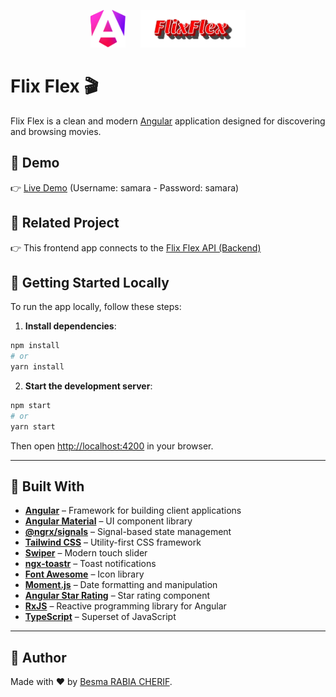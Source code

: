 <p align="center">
  <a href="https://nextjs.org/" target="_blank" style="display: inline-block; margin-right: 20px;">
    <img src="https://raw.githubusercontent.com/BesmaSmile/flix-flex-angular-app/refs/heads/master/public/assets/img/angular.svg" height="60" alt="Angular Logo" />
  </a>
  <a href="https://flix-flex-web-app.vercel.app/movies" target="_blank" style="display: inline-block;">
    <img src="https://raw.githubusercontent.com/BesmaSmile/flix-flex-angular-app/refs/heads/master/public/assets/img/app-name.svg" height="60" alt="Flix Flex" />
  </a>
</p>

# Flix Flex 🎬

Flix Flex is a clean and modern [Angular](https://angular.dev/) application designed for discovering and browsing movies.

## 🔗 Demo

👉 [Live Demo](https://flix-flex-angular-app.vercel.app)
(Username: samara - Password: samara)

## 🧩 Related Project

👉 This frontend app connects to the [Flix Flex API (Backend)](https://github.com/BesmaSmile/flix-flex-api)


## 🚀 Getting Started Locally

To run the app locally, follow these steps:

1. **Install dependencies**:

```bash
npm install
# or
yarn install
```


2. **Start the development server**:

```bash
npm start
# or
yarn start
```

Then open [http://localhost:4200](http://localhost:4200) in your browser.

---

## 🧱 Built With

- [**Angular**](https://angular.dev/) – Framework for building client applications
- [**Angular Material**](https://material.angular.io/) – UI component library
- [**@ngrx/signals**](https://ngrx.io/) – Signal-based state management
- [**Tailwind CSS**](https://tailwindcss.com/) – Utility-first CSS framework
- [**Swiper**](https://swiperjs.com/) – Modern touch slider
- [**ngx-toastr**](https://www.npmjs.com/package/ngx-toastr) – Toast notifications
- [**Font Awesome**](https://fontawesome.com/) – Icon library
- [**Moment.js**](https://momentjs.com/) – Date formatting and manipulation
- [**Angular Star Rating**](https://www.npmjs.com/package/angular-star-rating) – Star rating component
- [**RxJS**](https://rxjs.dev/) – Reactive programming library for Angular
- [**TypeScript**](https://www.typescriptlang.org/) – Superset of JavaScript


---
## 👤 Author

Made with ❤️ by [Besma RABIA CHERIF](https://www.linkedin.com/in/besmarabiacherif/).